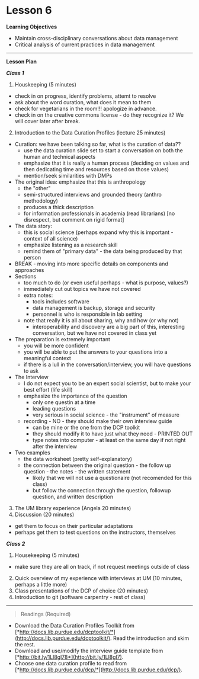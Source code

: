 Lesson 6
========

**Learning Objectives**
  - Maintain cross-disciplinary conversations about data management
  - Critical analysis of current practices in data management

---

**Lesson Plan**
  
*__Class 1__*  

1. Houskeeping (5 minutes)
  - check in on progress, identify problems, attemt to resolve
  - ask about the word curation, what does it mean to them
  - check for vegetarians in the room!!! apologize in advance.
  - check in on the creative commons license - do they recognize it? We will cover later after break.
2. Introduction to the Data Curation Profiles (lecture 25 minutes)
  - Curation: we have been talking so far, what is the curation of data??
    - use the data curation slide set to start a conversation on both the human and technical aspects
    - emphasize that it is really a human process (deciding on values and then dedicating time and resources based on those values)
    - mention/seek similarities with DMPs
  - The original idea: emphasize that this is anthropology
    - the "other"
    - semi-structured interviews and grounded theory (anthro methodology)
    - produces a thick description
    - for information professionals in academia (read librarians) [no disrespect, but comment on rigid format]
  - The data story: 
    - this is social science (perhaps expand why this is important - context of all science)
    - emphasize listening as a research skill
    - remind them of "primary data" - the data being produced by that person
  - BREAK - moving into more specific details on components and approaches 
  - Sections
    - too much to do (or even useful perhaps - what is purpose, values?)
    - immediately cut out topics we have not covered
    - extra notes:
      - tools includes software
      - data management is backup, storage and security
      - personnel is who is responsible in lab setting
    - note that really it is all about sharing, why and how (or why not)
      - interoperability and discovery are a big part of this, interesting conversation, but we have not covered in class yet
  - The preparation is extremely important
    - you will be more confident
    - you will be able to put the answers to your questions into a meaningful context
    - if there is a lull in the conversation/interview, you will have questions to ask
  - The Interview
    - I do not expect you to be an expert social scientist, but to make your best effort (life skill)
    - emphasize the importance of the question
      - only one questin at a time
      - leading questions
      - very serious in social science - the "instrument" of measure
    - recording - NO - they should make their own interview guide 
      - can be mine or the one from the DCP toolkit
      - they should modify it to have just what they need - PRINTED OUT
      - type notes into computer - at least on the same day if not right after the interview
  - Two examples
    - the data worksheet (pretty self-explanatory)
    - the connection between the original question - the follow up question - the notes - the written statement
      - likely that we will not use a questionaire (not recomended for this class)
      - but follow the connection through the question, followup question, and written description
3. The UM library experience (Angela 20 minutes)
4. Discussion (20 minutes)
  - get them to focus on their particular adaptations
  - perhaps get them to test questions on the instructors, themselves

*__Class 2__*  

1. Housekeeping (5 minutes)
  - make sure they are all on track, if not request meetings outside of class
2. Quick overview of my experience with interviews at UM (10 minutes, perhaps a little more)
3. Class presentations of the DCP of choice (20 minutes)
4. Introduction to git (software carpentry - rest of class)
  
---

> Readings (Required)

  - Download the Data Curation Profiles Toolkit from [*http://docs.lib.purdue.edu/dcptoolkit/*](http://docs.lib.purdue.edu/dcptoolkit/). Read the introduction and skim the rest.
  - Download and use/modify the interview guide template from [*http://bit.ly/1Ll8gl78*](http://bit.ly/1Ll8gl7).
  - Choose one data curation profile to read from [*http://docs.lib.purdue.edu/dcp/*](http://docs.lib.purdue.edu/dcp/).

